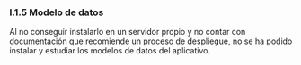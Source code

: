 ### I.1.5 Modelo de datos

Al no conseguir instalarlo en un servidor propio y no contar con documentación que recomiende un proceso de despliegue, no se ha podido instalar y estudiar los modelos de datos del aplicativo. 

  


